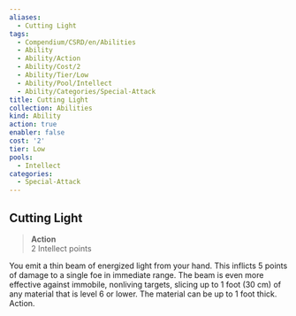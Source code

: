 ```yaml
---
aliases:
  - Cutting Light
tags:
  - Compendium/CSRD/en/Abilities
  - Ability
  - Ability/Action
  - Ability/Cost/2
  - Ability/Tier/Low
  - Ability/Pool/Intellect
  - Ability/Categories/Special-Attack
title: Cutting Light
collection: Abilities
kind: Ability
action: true
enabler: false
cost: '2'
tier: Low
pools:
  - Intellect
categories:
  - Special-Attack
---
```

## Cutting Light  
>**Action**  
>2 Intellect points
  
You emit a thin beam of energized light from your hand. This inflicts 5 points of damage to a single foe in immediate range. The beam is even more effective against immobile, nonliving targets, slicing up to 1 foot (30 cm) of any material that is level 6 or lower. The material can be up to 1 foot thick. Action.
